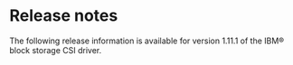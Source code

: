 # Release notes

The following release information is available for version 1.11.1 of the IBM® block storage CSI driver.

